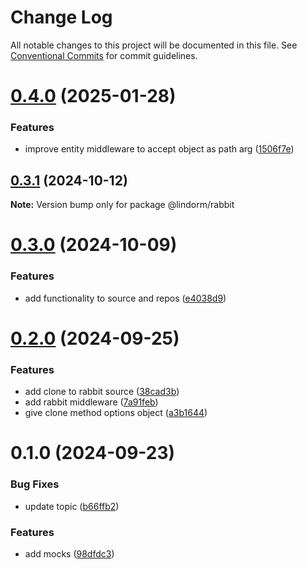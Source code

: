 # Change Log

All notable changes to this project will be documented in this file.
See [Conventional Commits](https://conventionalcommits.org) for commit guidelines.

# [0.4.0](https://github.com/lindorm-io/monorepo/compare/@lindorm/rabbit@0.3.1...@lindorm/rabbit@0.4.0) (2025-01-28)

### Features

- improve entity middleware to accept object as path arg ([1506f7e](https://github.com/lindorm-io/monorepo/commit/1506f7e5ab4cd90866916c4b151e61becb27dc06))

## [0.3.1](https://github.com/lindorm-io/monorepo/compare/@lindorm/rabbit@0.3.0...@lindorm/rabbit@0.3.1) (2024-10-12)

**Note:** Version bump only for package @lindorm/rabbit

# [0.3.0](https://github.com/lindorm-io/monorepo/compare/@lindorm/rabbit@0.2.0...@lindorm/rabbit@0.3.0) (2024-10-09)

### Features

- add functionality to source and repos ([e4038d9](https://github.com/lindorm-io/monorepo/commit/e4038d91adb88d306bb8ddc7a14cb8cdb907f5a0))

# [0.2.0](https://github.com/lindorm-io/monorepo/compare/@lindorm/rabbit@0.1.0...@lindorm/rabbit@0.2.0) (2024-09-25)

### Features

- add clone to rabbit source ([38cad3b](https://github.com/lindorm-io/monorepo/commit/38cad3b1523242b97bc57ca05a1ea3a97c12ec56))
- add rabbit middleware ([7a91feb](https://github.com/lindorm-io/monorepo/commit/7a91feb2f367fabf9eb8a89247bac41a809e8763))
- give clone method options object ([a3b1644](https://github.com/lindorm-io/monorepo/commit/a3b16441c90dea194cd82c54cf913cd6e0d59071))

# 0.1.0 (2024-09-23)

### Bug Fixes

- update topic ([b66ffb2](https://github.com/lindorm-io/monorepo/commit/b66ffb26a5006c3e281d92d02c9a0cb9328835b9))

### Features

- add mocks ([98dfdc3](https://github.com/lindorm-io/monorepo/commit/98dfdc36064d113bc72143ef4201a58113ec7cf2))
